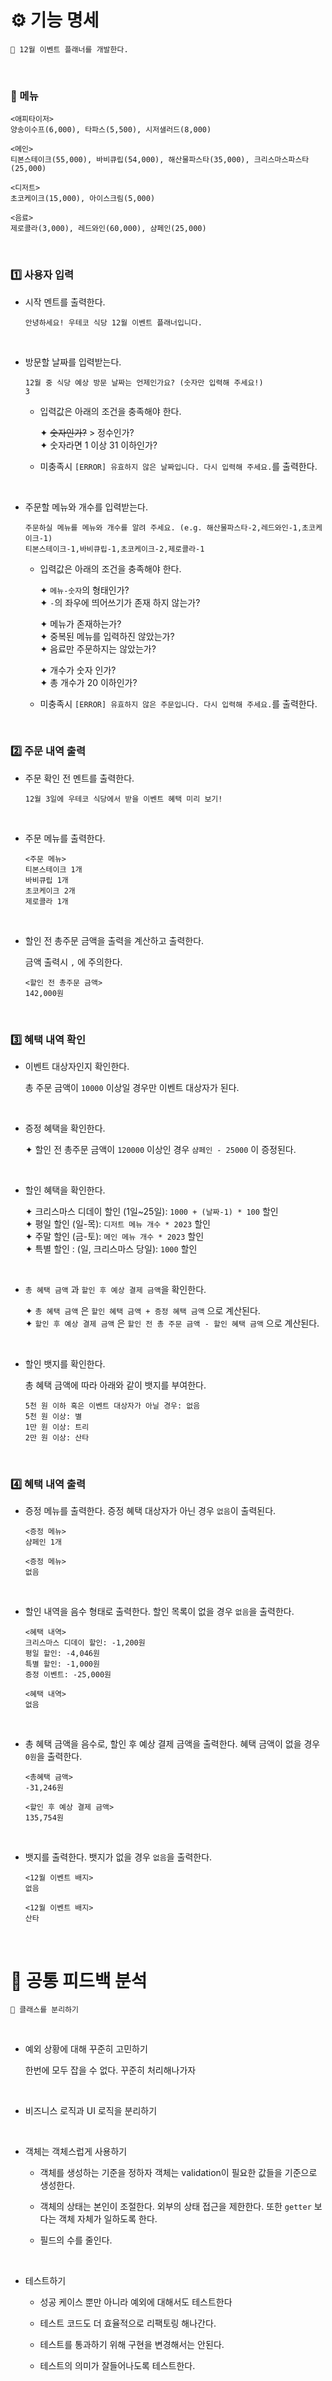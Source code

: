 # :gear: 기능 명세

```
🎯 12월 이벤트 플래너를 개발한다.
```

<br>

### :bento: 메뉴

```
<애피타이저>
양송이수프(6,000), 타파스(5,500), 시저샐러드(8,000)

<메인>
티본스테이크(55,000), 바비큐립(54,000), 해산물파스타(35,000), 크리스마스파스타(25,000)

<디저트>
초코케이크(15,000), 아이스크림(5,000)

<음료>
제로콜라(3,000), 레드와인(60,000), 샴페인(25,000)
```

<br>

### :one: 사용자 입력

- 시작 멘트를 출력한다.

  ```
  안녕하세요! 우테코 식당 12월 이벤트 플래너입니다.
  ```

<br>

- 방문할 날짜를 입력받는다.

  ```
  12월 중 식당 예상 방문 날짜는 언제인가요? (숫자만 입력해 주세요!)
  3
  ```

  - 입력값은 아래의 조건을 충족해야 한다.

    ✦ ~~숫자인가?~~ > 정수인가?<br>
    ✦ 숫자라면 1 이상 31 이하인가?

  - 미충족시 `[ERROR] 유효하지 않은 날짜입니다. 다시 입력해 주세요.`를 출력한다.

<br>

- 주문할 메뉴와 개수를 입력받는다.

  ```
  주문하실 메뉴를 메뉴와 개수를 알려 주세요. (e.g. 해산물파스타-2,레드와인-1,초코케이크-1)
  티본스테이크-1,바비큐립-1,초코케이크-2,제로콜라-1
  ```

  - 입력값은 아래의 조건을 충족해야 한다.<br>

    ✦ `메뉴-숫자`의 형태인가?<br>
    ✦ `-`의 좌우에 띄어쓰기가 존재 하지 않는가?

    ✦ 메뉴가 존재하는가?<br>
    ✦ 중복된 메뉴를 입력하진 않았는가?<br>
    ✦ 음료만 주문하지는 않았는가?

    ✦ 개수가 숫자 인가?<br>
    ✦ 총 개수가 20 이하인가?

  - 미충족시 `[ERROR] 유효하지 않은 주문입니다. 다시 입력해 주세요.`를 출력한다.

<br>

### :two: 주문 내역 출력

- 주문 확인 전 멘트를 출력한다.

  ```
  12월 3일에 우테코 식당에서 받을 이벤트 혜택 미리 보기!
  ```

<br>

- 주문 메뉴를 출력한다.

  ```
  <주문 메뉴>
  티본스테이크 1개
  바비큐립 1개
  초코케이크 2개
  제로콜라 1개
  ```

<br>

- 할인 전 총주문 금액을 출력을 계산하고 출력한다.

  금액 출력시 `,` 에 주의한다.

  ```
  <할인 전 총주문 금액>
  142,000원
  ```

<br>

### :three: 혜택 내역 확인

- 이벤트 대상자인지 확인한다.

  총 주문 금액이 `10000` 이상일 경우만 이벤트 대상자가 된다.

<br>

- 증정 혜택을 확인한다.

  ✦ 할인 전 총주문 금액이 `120000` 이상인 경우 `샴페인 - 25000` 이 증정된다.

<br>

- 할인 혜택을 확인한다.

  ✦ 크리스마스 디데이 할인 (1일~25일): `1000 + (날짜-1) * 100` 할인<br>
  ✦ 평일 할인 (일-목): `디저트 메뉴 개수 * 2023` 할인<br>
  ✦ 주말 할인 (금-토): `메인 메뉴 개수 * 2023` 할인<br>
  ✦ 특별 할인 : (일, 크리스마스 당일): `1000` 할인

<br>

- `총 혜택 금액` 과 `할인 후 예상 결제 금액`을 확인한다.

  ✦ `총 혜택 금액` 은 `할인 혜택 금액 + 증정 혜택 금액` 으로 계산된다.<br>
  ✦ `할인 후 예상 결제 금액` 은 `할인 전 총 주문 금액 - 할인 혜택 금액` 으로 계산된다.

<br>

- 할인 뱃지를 확인한다.

  총 혜택 금액에 따라 아래와 같이 뱃지를 부여한다.

  ```
  5천 원 이하 혹은 이벤트 대상자가 아닐 경우: 없음
  5천 원 이상: 별
  1만 원 이상: 트리
  2만 원 이상: 산타
  ```

<br>

### :four: 혜택 내역 출력

- 증정 메뉴를 출력한다. 증정 혜택 대상자가 아닌 경우 `없음`이 출력된다.

  ```
  <증정 메뉴>
  샴페인 1개

  <증정 메뉴>
  없음
  ```

<br>

- 할인 내역을 음수 형태로 출력한다. 할인 목록이 없을 경우 `없음`을 출력한다.

  ```
  <혜택 내역>
  크리스마스 디데이 할인: -1,200원
  평일 할인: -4,046원
  특별 할인: -1,000원
  증정 이벤트: -25,000원

  <혜택 내역>
  없음
  ```

<br>

- 총 혜택 금액을 음수로, 할인 후 예상 결제 금액을 출력한다. 혜택 금액이 없을 경우 `0원`을 출력한다.

  ```
  <총혜택 금액>
  -31,246원

  <할인 후 예상 결제 금액>
  135,754원
  ```

<br>

- 뱃지를 출력한다. 뱃지가 없을 경우 `없음`을 출력한다.

  ```
  <12월 이벤트 배지>
  없음

  <12월 이벤트 배지>
  산타
  ```

<br>

# :monocle_face: 공통 피드백 분석

```
🎯 클래스를 분리하기
```

<br>

- 예외 상황에 대해 꾸준히 고민하기

  한번에 모두 잡을 수 없다. 꾸준히 처리해나가자

<br>

- 비즈니스 로직과 UI 로직을 분리하기

<br>

- 객체는 객체스럽게 사용하기

  - 객체를 생성하는 기준을 정하자
    객체는 validation이 필요한 값들을 기준으로 생성한다.

  - 객체의 상태는 본인이 조절한다.
    외부의 상태 접근을 제한한다. 또한 `getter` 보다는 객체 자체가 일하도록 한다.

  - 필드의 수를 줄인다.

<br>

- 테스트하기

  - 성공 케이스 뿐만 아니라 예외에 대해서도 테스트한다

  - 테스트 코드도 더 효율적으로 리팩토링 해나간다.

  - 테스트를 통과하기 위해 구현을 변경해서는 안된다.

  - 테스트의 의미가 잘들어나도록 테스트한다.

